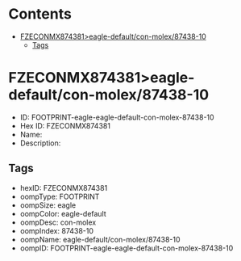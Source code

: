 



Contents
========

* [FZECONMX874381>eagle-default/con-molex/87438-10](#fzeconmx874381eagle-defaultcon-molex87438-10)
	* [Tags](#tags)

# FZECONMX874381>eagle-default/con-molex/87438-10

- ID: FOOTPRINT-eagle-eagle-default-con-molex-87438-10
- Hex ID: FZECONMX874381
- Name: 
- Description: 

## Tags

- hexID: FZECONMX874381
- oompType: FOOTPRINT
- oompSize: eagle
- oompColor: eagle-default
- oompDesc: con-molex
- oompIndex: 87438-10
- oompName: eagle-default/con-molex/87438-10
- oompID: FOOTPRINT-eagle-eagle-default-con-molex-87438-10

